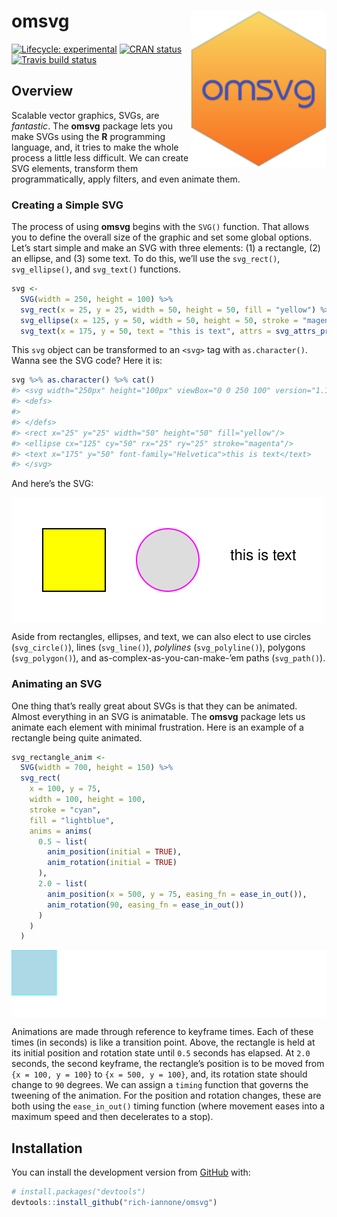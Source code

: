 
<!-- README.md is generated from README.Rmd. Please edit that file -->

# omsvg <img src="man/figures/logo.svg" align="right" height="250px" />

<!-- badges: start -->

[![Lifecycle:
experimental](https://img.shields.io/badge/lifecycle-experimental-orange.svg)](https://www.tidyverse.org/lifecycle/#experimental)
[![CRAN
status](https://www.r-pkg.org/badges/version/omsvg)](https://CRAN.R-project.org/package=omsvg)
[![Travis build
status](https://travis-ci.org/rich-iannone/omsvg.svg?branch=master)](https://travis-ci.org/rich-iannone/omsvg)
<!-- badges: end -->

## Overview

Scalable vector graphics, SVGs, are *fantastic*. The **omsvg** package
lets you make SVGs using the **R** programming language, and, it tries
to make the whole process a little less difficult. We can create SVG
elements, transform them programmatically, apply filters, and even
animate them.

### Creating a Simple SVG

The process of using **omsvg** begins with the `SVG()` function. That
allows you to define the overall size of the graphic and set some global
options. Let’s start simple and make an SVG with three elements: (1) a
rectangle, (2) an ellipse, and (3) some text. To do this, we’ll use the
`svg_rect()`, `svg_ellipse()`, and `svg_text()` functions.

``` r
svg <- 
  SVG(width = 250, height = 100) %>%
  svg_rect(x = 25, y = 25, width = 50, height = 50, fill = "yellow") %>%
  svg_ellipse(x = 125, y = 50, width = 50, height = 50, stroke = "magenta") %>%
  svg_text(x = 175, y = 50, text = "this is text", attrs = svg_attrs_pres(font_family = "Helvetica"))
```

This `svg` object can be transformed to an `<svg>` tag with
`as.character()`. Wanna see the SVG code? Here it is:

``` r
svg %>% as.character() %>% cat()
#> <svg width="250px" height="100px" viewBox="0 0 250 100" version="1.1" xmlns="http://www.w3.org/2000/svg" xmlns:xlink="http://www.w3.org/1999/xlink">
#> <defs>
#> 
#> </defs>
#> <rect x="25" y="25" width="50" height="50" fill="yellow"/>
#> <ellipse cx="125" cy="50" rx="25" ry="25" stroke="magenta"/>
#> <text x="175" y="50" font-family="Helvetica">this is text</text>
#> </svg>
```

And here’s the SVG:

<img src="man/figures/example_1.svg" align="center" />

Aside from rectangles, ellipses, and text, we can also elect to use
circles (`svg_circle()`), lines (`svg_line()`), *polylines*
(`svg_polyline()`), polygons (`svg_polygon()`), and
as-complex-as-you-can-make-’em paths (`svg_path()`).

### Animating an SVG

One thing that’s really great about SVGs is that they can be animated.
Almost everything in an SVG is animatable. The **omsvg** package lets us
animate each element with minimal frustration. Here is an example of a
rectangle being quite animated.

``` r
svg_rectangle_anim <- 
  SVG(width = 700, height = 150) %>%
  svg_rect(
    x = 100, y = 75,
    width = 100, height = 100,
    stroke = "cyan",
    fill = "lightblue",
    anims = anims(
      0.5 ~ list(
        anim_position(initial = TRUE),
        anim_rotation(initial = TRUE)
      ),
      2.0 ~ list(
        anim_position(x = 500, y = 75, easing_fn = ease_in_out()),
        anim_rotation(90, easing_fn = ease_in_out())
      )
    )
  )
```

<img src="man/figures/example_2.svg" align="center" />

Animations are made through reference to keyframe times. Each of these
times (in seconds) is like a transition point. Above, the rectangle is
held at its initial position and rotation state until `0.5` seconds has
elapsed. At `2.0` seconds, the second keyframe, the rectangle’s position
is to be moved from `{x = 100, y = 100}` to `{x = 500, y = 100}`, and,
its rotation state should change to `90` degrees. We can assign a
`timing` function that governs the tweening of the animation. For the
position and rotation changes, these are both using the `ease_in_out()`
timing function (where movement eases into a maximum speed and then
decelerates to a stop).

## Installation

You can install the development version from
[GitHub](https://github.com/) with:

``` r
# install.packages("devtools")
devtools::install_github("rich-iannone/omsvg")
```
